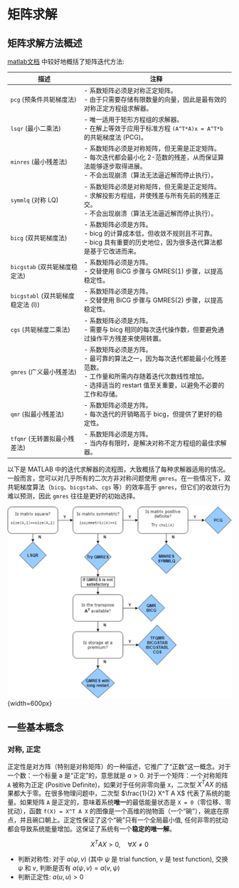 # 矩阵求解


## 矩阵求解方法概述

[matlab文档](https://www.mathworks.com/help/matlab/math/iterative-methods-for-linear-systems.html) 中较好地概括了矩阵迭代方法:

| 描述 | 注释 |
| --- | --- |
| `pcg` (预条件共轭梯度法) | - 系数矩阵必须是对称正定矩阵。<br>- 由于只需要存储有限数量的向量，因此是最有效的对称正定方程组求解器。 |
| `lsqr` (最小二乘法) | - 唯一适用于矩形方程组的求解器。<br>- 在解上等效于应用于标准方程 `(A^T*A)x = A^T*b` 的共轭梯度法 (PCG)。 |
| `minres` (最小残差法) | - 系数矩阵必须是对称矩阵，但无需是正定矩阵。<br>- 每次迭代都会最小化 2-范数的残差，从而保证算法能够逐步取得进展。<br>- 不会出现崩溃（算法无法逼近解而停止执行）。 |
| `symmlq` (对称 LQ) | - 系数矩阵必须是对称矩阵，但无需是正定矩阵。<br>- 求解投影方程组，并使残差与所有先前的残差正交。<br>- 不会出现崩溃（算法无法逼近解而停止执行）。 |
| `bicg` (双共轭梯度法) | - 系数矩阵必须是方阵。<br>- bicg 的计算成本低，但收敛不规则且不可靠。<br>- bicg 具有重要的历史地位，因为很多迭代算法都是基于它改进而来。 |
| `bicgstab` (双共轭梯度稳定法) | - 系数矩阵必须是方阵。<br>- 交替使用 BiCG 步骤与 GMRES(1) 步骤，以提高稳定性。 |
| `bicgstabl` (双共轭梯度稳定法 (l)) | - 系数矩阵必须是方阵。<br>- 交替使用 BiCG 步骤与 GMRES(2) 步骤，以提高稳定性。 |
| `cgs` (共轭梯度二乘法) | - 系数矩阵必须是方阵。<br>- 需要与 bicg 相同的每次迭代操作数，但要避免通过操作平方残差来使用转置。 |
| `gmres` (广义最小残差法) | - 系数矩阵必须是方阵。<br>- 最可靠的算法之一，因为每次迭代都能最小化残差范数。<br>- 工作量和所需内存随着迭代次数线性增加。<br>- 选择适当的 restart 值至关重要，以避免不必要的工作和存储。 |
| `qmr` (拟最小残差法) | - 系数矩阵必须是方阵。<br>- 每次迭代的开销略高于 bicg，但提供了更好的稳定性。 |
| `tfqmr` (无转置拟最小残差法) | - 系数矩阵必须是方阵。<br>- 当内存有限时，是解决对称不定方程组的最佳求解器。 |


以下是 MATLAB 中的迭代求解器的流程图，大致概括了每种求解器适用的情况。一般而言，您可以对几乎所有的二次方非对称问题使用 `gmres`。在一些情况下，双共轭梯度算法（`bicg`、`bicgstab`、`cgs` 等）的效率高于 `gmres`，但它们的收敛行为难以预测，因此 `gmres` 往往是更好的初始选择。

![输入图片说明](https://github.com/ymma98/picx-images-hosting/raw/master/20250718/image.6f0z47iuhc.webp){width=600px}

## 一些基本概念

### 对称, 正定

正定性是对方阵（特别是对称矩阵）的一种描述，它推广了“正数”这一概念。对于一个数：一个标量 a 是“正定”的，意思就是 $a>0$.  对于一个矩阵：一个对称矩阵 `A` 被称为正定 (Positive Definite)，如果对于任何非零向量 `X`，二次型 $X^T A X$ 的结果都大于零。在很多物理问题中，二次型 $\frac{1}{2} X^T A X$ 代表了系统的能量。如果矩阵 `A` 是正定的，意味着系统**唯一**的最低能量状态是 `X = 0`（零位移、零扰动），函数 `f(X) = X^T A X` 的图像是一个高维的抛物面（一个“碗”），碗底在原点，并且碗口朝上。正定性保证了这个“碗”只有一个全局最小值, 任何非零的扰动都会导致系统能量增加。这保证了系统有一个**稳定的唯一解**。

$$
X^T A X > 0, \quad \forall X \neq 0
$$

* 判断对称性: 对于 $a(\psi,v)$ (其中 $\psi$ 是 trial function, $v$ 是 test function), 交换 $\psi$ 和 $v$, 判断是否有 $a(\psi,v) = a(v,\psi)$
* 判断正定性: $a(u,u) >0$

<!--stackedit_data:
eyJoaXN0b3J5IjpbOTgxMDQyODE4LDEwNDQyMTkyMTQsLTEyMj
c4NDI1MjddfQ==
-->